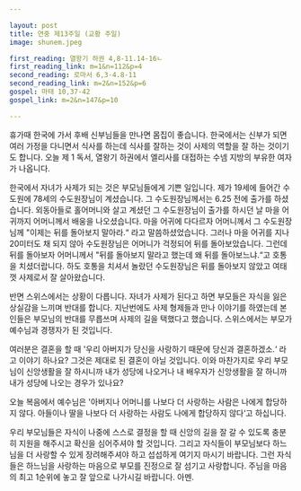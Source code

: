 ```yaml
---

layout: post
title: 연중 제13주일 (교황 주일)
image: shunem.jpeg

first_reading: 열왕기 하권 4,8-11.14-16ㄴ
first_reading_link: m=1&n=112&p=4
second_reading: 로마서 6,3-4.8-11
second_reading_link: m=2&n=152&p=6
gospel: 마태 10,37-42
gospel_link: m=2&n=147&p=10

---
```


휴가때 한국에 가서 후배 신부님들을 만나면 몸집이 좋습니다. 한국에서는 신부가 되면 여러 가정을 다니면서 식사를 하는데 식사를 잘하는 것이 사제의 역할을 잘 하는 것이기도 합니다. 오늘 제 1 독서, 열왕기 하권에서 엘리사를 대접하는 수넴 지방의 부유한 여자가 나옵니다.

한국에서 자녀가 사제가 되는 것은 부모님들에게 기쁜 일입니다. 제가 19세에 들어간 수도원에 78세의 수도원장님이 계셨습니다. 그 수도원장님께서는 6.25 전에 출가를 하셨습니다. 외동아들로 홀어머니와 살고 계셨던 그 수도원장님이 출가를 하시던 날 마을 어귀까지 어머니께서 배웅을 나오셨습니다. 마을 어귀에 다다르자 어머니께서 그 수도원장님께 "이제는 뒤를 돌아보지 말아라.“ 라고 말씀하셨었습니다. 그러나 마을 어귀를 지나 20미터도 채 되지 않아 수도원장님은 어머니가 걱정되어 뒤를 돌아보았습니다. 그런데 뒤를 돌아보자 어머니께서 "뒤를 돌아보지 말라고 했는데 왜 뒤를 돌아보느냐.“고 호통을 치셨더랍니다. 하도 호통을 치셔서 놀랐던 수도원장님은 뒤를 돌아보지 않았고 여태껏 사제로서 잘 살아왔습니다.

반면 스위스에서는 상황이 다릅니다. 자녀가 사제가 된다고 하면 부모들은 자식을 잃은 상실감을 느끼며 반대를 합니다. 지난번에도 사제 형제들과 만나 이야기를 하였는데 본인들은 부모님의 반대를 무릅쓰며 사제의 길을 택했다고 했습니다. 스위스에서는 부모가 예수님과 경쟁자가 된 것입니다.

여러분은 결혼을 할 때 '우리 아버지가 당신을 사랑하기 때문에 당신과 결혼하겠소.‘ 라고 이야기 하나요? 그것은 제대로 된 결혼이 아닐 것입니다. 이와 마찬가지로 우리 부모님이 신앙생활을 잘 하시니까 내가 성당에 나오거나 내 배우자가 신앙생활을 잘 하니까 내가 성당에 나오는 경우가 있나요?

오늘 복음에서 예수님은 '아버지나 어머니를 나보다 더 사랑하는 사람은 나에게 합당하지 않다. 아들이나 딸을 나보다 더 사랑하는 사람도 나에게 합당하지 않다‘고 하십니다.

우리 부모님들은 자식이 나중에 스스로 결정을 할 때 신앙의 길을 잘 갈 수 있도록 충분히 지원을 해주시고 확신을 심어주셔야 할 것입니다. 그리고 자식들이 부모님보다 하느님을 더 사랑할 수 있게 장려해주셔야 하고 섭섭하게 여기지 마시기 바랍니다. 그런 자식들은 하느님을 사랑하는 마음으로 부모를 진정으로 잘 섬기고 사랑합니다. 주님을 마음의 최고 1순위에 놓고 잘 앞으로 나가시길 바랍니다. 아멘.
